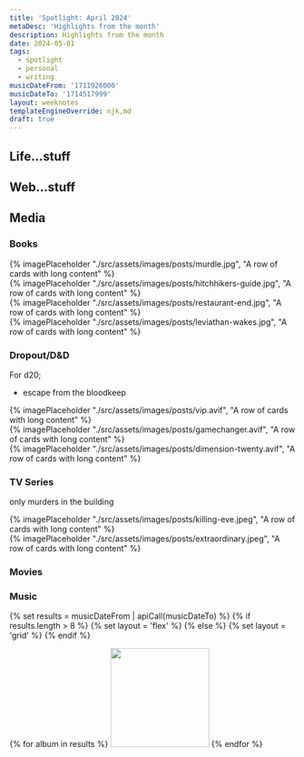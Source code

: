 ```yaml
---
title: 'Spotlight: April 2024'
metaDesc: 'Highlights from the month'
description: Highlights from the month
date: 2024-05-01
tags:
  - spotlight
  - personal
  - writing
musicDateFrom: '1711926000'
musicDateTo: '1714517999'
layout: weeknotes
templateEngineOverride: njk,md
draft: true
---
```


## Life...stuff

## Web...stuff

## Media

### Books

<div class="poster-grid">
  <div>{% imagePlaceholder "./src/assets/images/posts/murdle.jpg", "A row of cards with long content" %}</div>
  <div>{% imagePlaceholder "./src/assets/images/posts/hitchhikers-guide.jpg", "A row of cards with long content" %}</div>
  <div>{% imagePlaceholder "./src/assets/images/posts/restaurant-end.jpg", "A row of cards with long content" %}</div>
  <div>{% imagePlaceholder "./src/assets/images/posts/leviathan-wakes.jpg", "A row of cards with long content" %}</div>
</div>

### Dropout/D&D

For d20;
- escape from the bloodkeep

<div class="poster-grid">
  <div>{% imagePlaceholder "./src/assets/images/posts/vip.avif", "A row of cards with long content" %}</div>
  <div>{% imagePlaceholder "./src/assets/images/posts/gamechanger.avif", "A row of cards with long content" %}</div>
  <div>{% imagePlaceholder "./src/assets/images/posts/dimension-twenty.avif", "A row of cards with long content" %}</div>
</div>

### TV Series

only murders in the building

<div class="poster-grid">
  <div>{% imagePlaceholder "./src/assets/images/posts/killing-eve.jpeg", "A row of cards with long content" %}</div>
  <div>{% imagePlaceholder "./src/assets/images/posts/extraordinary.jpeg", "A row of cards with long content" %}</div>
</div>

### Movies

### Music

{% set results = musicDateFrom | apiCall(musicDateTo) %}
{% if results.length > 8 %}
  {% set layout = 'flex' %}
{% else %}
  {% set layout = 'grid' %}
{% endif %}

<div class="music-grid" style="--layout: {{ layout }}">
  {% for album in results %}
    <a href="{{ album.url }}"><img height="174" width="174" src="{{ album.art }}" loading="lazy" /></a>
  {% endfor %}
</div>

